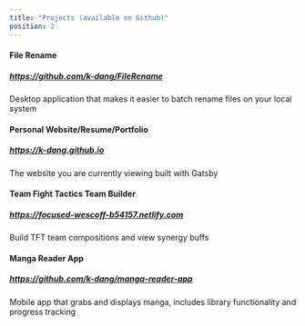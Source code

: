 ```yaml
---
title: "Projects (available on Github)"
position: 2
---
```


#### File Rename

##### <https://github.com/k-dang/FileRename>

Desktop application that makes it easier to batch rename files on your local system

#### Personal Website/Resume/Portfolio

##### <https://k-dang.github.io>

The website you are currently viewing built with Gatsby

#### Team Fight Tactics Team Builder

##### <https://focused-wescoff-b54157.netlify.com>

Build TFT team compositions and view synergy buffs

#### Manga Reader App

##### <https://github.com/k-dang/manga-reader-app>

Mobile app that grabs and displays manga, includes library functionality and progress tracking

<!-- #### Twitter Sentiment Analysis App

##### <https://expo.io/@kdang12/SentimentApp>

Mobile app that provides day to day sentiment analyis of tweets for specific companies -->
